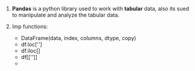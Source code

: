 1. **Pandas** is a python library used to work with **tabular** data, also its sued to manipulate and analyze the tabular data.

2. Imp functions:
   - DataFrame(data, index, columns, dtype, copy)
   - df.loc['']
   - df.iloc[]
   - df[['']]
   - 

